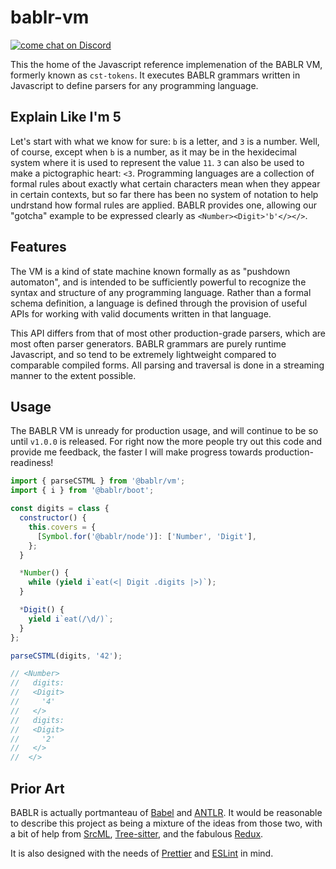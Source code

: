 # bablr-vm

[![come chat on Discord](https://img.shields.io/discord/1151914613089251388)](https://discord.gg/NfMNyYN6cX)

This the home of the Javascript reference implemenation of the BABLR VM, formerly known as `cst-tokens`. It executes BABLR grammars written in Javascript to define parsers for any programming language.

## Explain Like I'm 5

Let's start with what we know for sure: `b` is a letter, and `3` is a number. Well, of course, except when `b` is a number, as it may be in the hexidecimal system where it is used to represent the value `11`. `3` can also be used to make a pictographic heart: `<3`. Programming languages are a collection of formal rules about exactly what certain characters mean when they appear in certain contexts, but so far there has been no system of notation to help undrstand how formal rules are applied. BABLR provides one, allowing our "gotcha" example to be expressed clearly as `<Number><Digit>'b'</></>`.

## Features

The VM is a kind of state machine known formally as as "pushdown automaton", and is intended to be sufficiently powerful to recognize the syntax and structure of any programming language. Rather than a formal schema definition, a language is defined through the provision of useful APIs for working with valid documents written in that language.

This API differs from that of most other production-grade parsers, which are most often parser generators. BABLR grammars are purely runtime Javascript, and so tend to be extremely lightweight compared to comparable compiled forms. All parsing and traversal is done in a streaming manner to the extent possible.

## Usage

The BABLR VM is unready for production usage, and will continue to be so until `v1.0.0` is released. For right now the more people try out this code and provide me feedback, the faster I will make progress towards production-readiness!

```js
import { parseCSTML } from '@bablr/vm';
import { i } from '@bablr/boot';

const digits = class {
  constructor() {
    this.covers = {
      [Symbol.for('@bablr/node')]: ['Number', 'Digit'],
    };
  }

  *Number() {
    while (yield i`eat(<| Digit .digits |>)`);
  }

  *Digit() {
    yield i`eat(/\d/)`;
  }
};

parseCSTML(digits, '42');

// <Number>
//   digits:
//   <Digit>
//     '4'
//   </>
//   digits:
//   <Digit>
//     '2'
//   </>
//  </>
```

## Prior Art

BABLR is actually portmanteau of [Babel](https://babeljs.io/) and [ANTLR](https://www.antlr.org/). It would be reasonable to describe this project as being a mixture of the ideas from those two, with a bit of help from [SrcML](https://www.srcml.org/), [Tree-sitter](https://tree-sitter.github.io/), and the fabulous [Redux](https://redux.js.org/).

It is also designed with the needs of [Prettier](https://prettier.io/) and [ESLint](https://eslint.org/) in mind.
